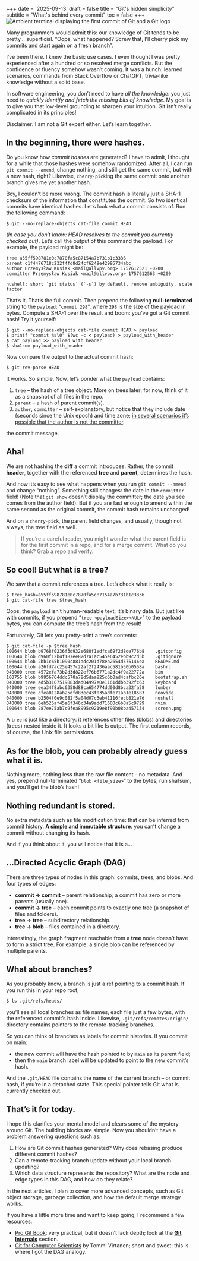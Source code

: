 +++
date = '2025-09-13'
draft = false
title = "Git's hidden simplicity"
subtitle = "What's behind every commit"
toc = false
+++
![Ambient terminal displaying the first commit of Git and a Git logo](../assets/git_initial_rev.jpg)

Many programmers would admit this: our knowledge of Git tends to be pretty…
superficial. “Oops, what happened? Screw that, I’ll cherry pick my commits and
start again on a fresh branch”.

I’ve been there. I knew the basic use cases. I even thought I was pretty
experienced after a hundred or so resolved merge conflicts. But the confidence
or fluency somehow wasn’t coming. It was a hunch: learned scenarios, commands
from Stack Overflow or ChatGPT, trivia-like knowledge without a solid base.

In software engineering, you don’t need to have *all the knowledge*: you just
need to *quickly identify and fetch the missing bits of knowledge*. My goal is
to give you that low-level grounding to sharpen your intuition. Git isn’t
really complicated in its principles!

Disclaimer: I am not a Git expert either. Let’s learn together.

## In the beginning, there were hashes.

Do you know how *commit hashes* are generated? I have to admit, I thought for a
while that those hashes were somehow randomized. After all, I can run `git
commit --amend`, change nothing, and still get the same commit, but with a new
hash, right? Likewise, `cherry-pick`ing the same commit onto another branch
gives me yet another hash.

Boy, I couldn’t be more wrong. The commit hash is literally just a SHA-1
checksum of the information that constitutes the commit. So two identical
commits have identical hashes. Let’s look what a commit consists of. Run the
following command:

    $ git --no-replace-objects cat-file commit HEAD

*(In case you don’t know: HEAD resolves to the commit you currently checked
out)*. Let’s call the output of this command the payload. For example, the
payload might be:

    tree a55ff598781e0c7870fa5c87154a7b731b1c3336
    parent c1f4476718c232f4fd8d24cf6249e42995734abc
    author Przemysław Kusiak <mail@allvpv.org> 1757612521 +0200
    committer Przemysław Kusiak <mail@allvpv.org> 1757612563 +0200

    nushell: short `git status` (`-s`) by default, remove ambiguity, scale factor

That’s it. That’s the full commit. Then prepend the following
**null-terminated** string to the `payload`: “`commit 298`”, where `298` is the
size of the payload in bytes. Compute a SHA-1 over the result and boom: you’ve
got a Git commit hash! Try it yourself:

    $ git --no-replace-objects cat-file commit HEAD > payload
    $ printf "commit %s\0" $(wc -c < payload) > payload_with_header
    $ cat payload >> payload_with_header
    $ sha1sum payload_with_header

Now compare the output to the actual commit hash:

    $ git rev-parse HEAD

It works. So simple. Now, let’s ponder what the `payload` contains:

1. `tree` – the hash of a tree object. More on trees later; for now, think of
   it as a snapshot of all files in the repo.
2. `parent` – a hash of parent commit(s).
3. `author`, `committer` – self-explanatory, but notice that they include date
   (seconds since the Unix epoch) and time zone; [in several scenarios it’s
   possible that the author is not the
   committer](https://stackoverflow.com/a/6755848).

the commit message.

## Aha!

We are not hashing the **diff** a commit introduces. Rather, the commit
**header**, together with the referenced **tree** and **parent**, determines
the hash.

And now it’s easy to see what happens when you run `git commit --amend` and
change “nothing”. Something still changes: the date in the `committer` field!
(Note that `git show` doesn’t display the committer; the date you see comes
from the author field). But if you are fast enough to amend within the same
second as the original commit, the commit hash remains unchanged!

And on a `cherry-pick`, the parent field changes, and usually, though not
always, the tree field as well.

> If you’re a careful reader, you might wonder what the parent field is for the
> first commit in a repo, and for a merge commit. What do you think? Grab a
> repo and verify.

## So cool! But what is a tree?

We saw that a commit references a tree. Let’s check what it really is:

    $ tree_hash=a55ff598781e0c7870fa5c87154a7b731b1c3336
    $ git cat-file tree $tree_hash

Oops, the `payload` isn’t human-readable text; it’s binary data. But just like
with commits, if you prepend “`tree <payloadSize><NUL>`” to the payload bytes,
you can compute the tree’s hash from the result!

Fortunately, Git lets you pretty-print a tree’s contents:

    $ git cat-file -p $tree_hash
    100644 blob b9768f0236f3d932e680f1edfca69f2d8de776b8    .gitconfig
    100644 blob d960f12b4f187ee82d7a1ac545e6452ebb9c2d5b    .gitignore
    100644 blob 2bb1c65b1090c881adc201d78ea2654d575146ea    README.md
    100644 blob a26fd7ac25e457c22af2f2436aac581b50b0558a    bashrc
    040000 tree 4572efa73b2d3d822ef76b6771a2dc4f9a22772a    bin
    100755 blob b9956764ddc570a78d5daa825c6b0ad4cafbc26e    bootstrap.sh
    040000 tree ad5b3107519883dad04997e0e1161ddbb392fc63    keyboard
    040000 tree eea34f8abc6358d88ca654774dd00d8bca32fa58    lumber
    040000 tree cfea0128ab25dfd83ec43f035adfe71ab1e18583    neovide
    040000 tree b2504f0e9c082f5a04d07c3eb41116fecb821e7d    nushell
    040000 tree 6eb525af45a6f346c34a9add71600c6b8a5c9729    nvim
    100644 blob 287ee75ab7c9fea8995c9219e8f90b08ba457134    screen.png

A `tree` is just like a directory: it references other files (blobs) and
directories (trees) nested inside it. It looks a bit like ls output. The first
column records, of course, the Unix file permissions.

## As for the blob, you can probably already guess what it is.

Nothing more, nothing less than the raw file content – no metadata. And yes,
prepend null-terminated “`blob <file_size>`” to the bytes, run sha1sum, and
you’ll get the blob’s hash!

## Nothing redundant is stored.

No extra metadata such as file modification time: that can be inferred from
commit history. **A simple and immutable structure**: you can’t change a commit
without changing its hash.

And if you think about it, you will notice that it is a…

## ...Directed Acyclic Graph (DAG)

There are three types of nodes in this graph: commits, trees, and blobs. And four types of edges:

- **commit → commit** – parent relationship; a commit has zero or more parents (usually one).
- **commit → tree** – each commit points to exactly one tree (a snapshot of files and folders).
- **tree → tree** – subdirectory relationship.
- **tree → blob** – files contained in a directory.

Interestingly, the graph fragment reachable from a **tree** node doesn’t have
to form a strict tree. For example, a single blob can be referenced by multiple
parents.

## What about branches?

As you probably know, a branch is just a ref pointing to a commit hash. If you
run this in your repo root,

    $ ls .git/refs/heads/

you’ll see all local branches as file names, each file just a few bytes, with
the referenced commit’s hash inside. Likewise, `.git/refs/remotes/origin/`
directory contains pointers to the remote-tracking branches.

So you can think of branches as labels for commit histories. If you commit on
main:

- the new commit will have the hash pointed to by `main` as its parent field;
- then the `main` branch label will be updated to point to the new commit’s hash.

And the `.git/HEAD` file contains the name of the current branch – or commit
hash, if you’re in a detached state. This special pointer tells Git what is
currently checked out.

## That’s it for today.

I hope this clarifies your mental model and clears some of the mystery around
Git. The building blocks are simple. Now you shouldn’t have a problem answering
questions such as:

1. How are Git commit hashes generated? Why does rebasing produce different
   commit hashes?
2. Can a remote-tracking branch update without your local branch updating?
3. Which data structure represents the repository? What are the node and edge
   types in this DAG, and how do they relate?

In the next articles, I plan to cover more advanced concepts, such as Git
object storage, garbage collection, and how the default merge strategy works.

If you have a little more time and want to keep going, I recommend a few
resources:

- [Pro Git Book](https://git-scm.com/book/en/v2): very practical, but it
  doesn’t lack depth; look at the **[Git Internals](https://git-scm.com/book/en/v2/Git-Internals-Plumbing-and-Porcelain)**
  section.
- [Git for Computer Scientists](https://eagain.net/articles/git-for-computer-scientists/) by
  Tommi Virtanen; short and sweet: this is where I got the DAG analogy.
